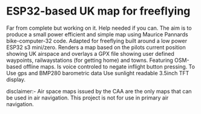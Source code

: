# ESP32-based UK map for freeflying

Far from complete but working on it. Help needed if you can. The aim is to produce a small power efficient and simple map using Maurice Pannards  bike-computer-32 code. Adapted for freeflying built around a low power ESP32 s3 mini/zero. Renders a map based on the pilots current position showing UK airspace and overlays a GPX file showing user defined  waypoints, railwaystations (for getting home) and towns. Featuring OSM-based offline maps. Is voice controled to negate inflight button pressing. To Use gps and BMP280 barometric data  Use  sunlight readable 3.5inch TFT display.

disclaimer:-
Air space maps issued by the CAA are the only maps that can be used in air navigation. This project is not for use in primary air navigation.

